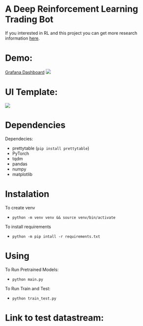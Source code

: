 # A Deep Reinforcement Learning Trading Bot

If you interested in RL and this project you can get more research information [here](docs/notebooks/summary.ipynb).

# Demo:
<a href="https://grafana.angryrobot.deals:3000/public-dashboards/1b55c950f72d4f4fac07e3833a97bbf6?orgId=1&refresh=1m">Grafana Dashboard</a>
<img src='https://github.com/xsa-dev/Trading-Bot---Deep-Reinforcement-Learning/blob/master/docs/Screenshot%202023-11-09%20at%2017.27.36.png'/>

# UI Template:
<img src='https://github.com/xsa-dev/Trading-Bot---Deep-Reinforcement-Learning/blob/master/docs/Screenshot%202023-11-03%20at%2000.00.46.png?raw=true'/>

# Dependencies 
Dependecies:    
* prettytable (`pip install prettytable`)  
* PyTorch
* tqdm
* pandas
* numpy
* matplotlib

# Instalation
To create venv
* `python -m venv venv && source venv/bin/activate`

To install requirements
* `python -m pip intall -r requirements.txt`

# Using
To Run Pretrained Models:   
* `python main.py`  

To Run Train and Test:
* `python train_test.py`

# Link to test datastream:
